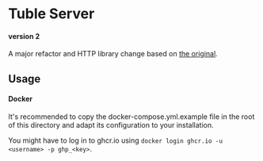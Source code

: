 # Tuble Server
#### version 2

A major refactor and HTTP library change based on [the original](https://github.com/superwave1999/tuble-server).

## Usage
#### Docker

It's recommended to copy the docker-compose.yml.example file in the root of this directory and adapt its configuration to your installation.

You might have to log in to ghcr.io using `docker login ghcr.io -u <username> -p ghp_<key>`.